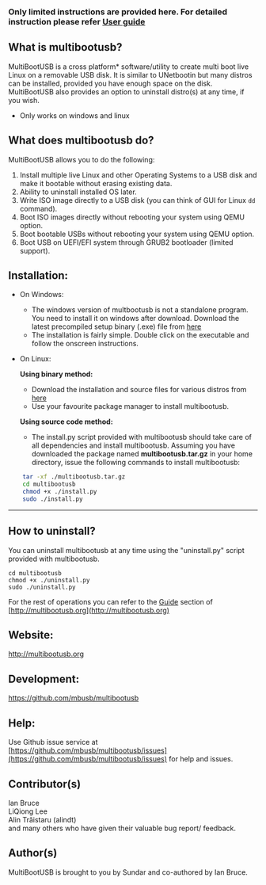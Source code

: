 

### Only limited instructions are provided here. For detailed instruction please refer [User guide ](http://multibootusb.org/page_guide/)

What is multibootusb?
---------------------

MultiBootUSB is a cross platform* software/utility to create multi boot live Linux on a removable USB disk.
It is similar to UNetbootin but many distros can be installed, provided you have enough space on the disk.
MultiBootUSB also provides an option to uninstall distro(s) at any time, if you wish.

* Only works on windows and linux

## What does multibootusb do?

MultiBootUSB allows you to do the following:

1.  Install multiple live Linux and other Operating Systems to a USB disk and make it bootable without erasing existing data.
2.  Ability to uninstall installed OS later.
3.  Write ISO image directly to a USB disk (you can think of GUI for Linux `dd` command).
4.  Boot ISO images directly without rebooting your system using QEMU option.
5.  Boot bootable USBs without rebooting your system using QEMU option.
6.  Boot USB on UEFI/EFI system through GRUB2 bootloader (limited support).


## Installation:

* On Windows:
    * The windows version of multbootusb is not a standalone program. You need to install it on windows after download. Download the latest 
    precompiled setup binary (.exe) file from 
     [here](http://multibootusb.org/page_download/)
     * The installation is fairly simple. Double click on the executable and follow the onscreen instructions.

* On Linux:

    **Using binary method:**
    
    * Download the installation and source files for various distros from 
    [here](http://multibootusb.org/page_download/)
    * Use your favourite package manager to install multibootusb.
    
    **Using source code method:**
    
    * The install.py script provided with multibootusb should take care of all dependencies and install multibootusb.
    Assuming you have downloaded the package named **multibootusb.tar.gz** in your home directory, issue the following commands to install multibootusb:

```sh
    tar -xf ./multibootusb.tar.gz
    cd multibootusb
    chmod +x ./install.py   
    sudo ./install.py
``` 

---


How to uninstall?
-----------------
You can uninstall multibootusb at any time using the "uninstall.py" script provided with multibootusb.

```
cd multibootusb
chmod +x ./uninstall.py
sudo ./uninstall.py
```

For the rest of operations you can refer to the [Guide](http://multibootusb.org/page_guide/) section of [http://multibootusb.org](http://multibootusb.org) 

Website:
--------

http://multibootusb.org


Development:
-----------

https://github.com/mbusb/multibootusb

Help:
-----

Use Github issue service at [https://github.com/mbusb/multibootusb/issues](https://github.com/mbusb/multibootusb/issues) 
for help and issues.    

Contributor(s)
--------------
Ian Bruce  
LiQiong Lee  
Alin Trăistaru (alindt)   
and many others who have given their valuable bug report/ feedback.

Author(s)
---------
MultiBootUSB is brought to you by Sundar and co-authored by Ian Bruce.
